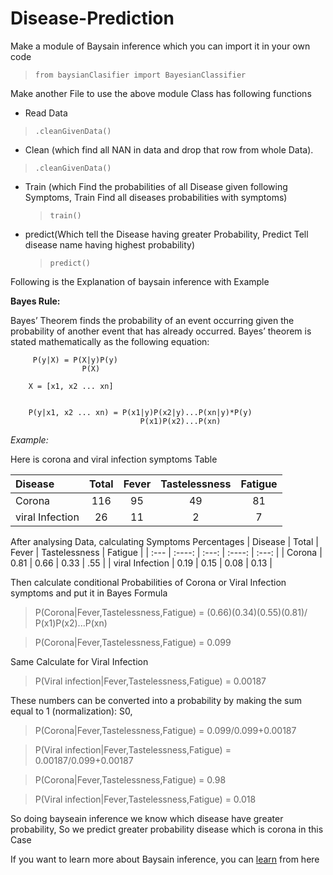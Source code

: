 # Disease-Prediction
  Make a module of Baysain inference which you can import it in your own code
 > `from baysianClasifier import BayesianClassifier` 
  
  Make another File to use the above module
 Class has following functions
 *  Read Data
 > `.cleanGivenData()` 
 
 *  Clean (which find all NAN in data and drop that row from whole Data).
 > `.cleanGivenData()`
 
 *  Train (which Find the probabilities of all Disease given following Symptoms, 
      Train Find all diseases probabilities with symptoms)
      > `train()`
      
 *  predict(Which tell the Disease having greater Probability,
      Predict Tell disease name having highest probability)
      > `predict()`

Following is the Explanation of baysain inference with Example 


**Bayes Rule:**


Bayes’ Theorem finds the probability of an event occurring given the probability of another event that has already occurred. Bayes’ theorem is stated mathematically as the following equation:


         P(y|X) = P(X|y)P(y)
                    P(X)
             
        X = [x1, x2 ... xn]
  
  
        P(y|x1, x2 ... xn) = P(x1|y)P(x2|y)...P(xn|y)*P(y)
                                 P(x1)P(x2)...P(xn)
  
  
  
*Example:*

 Here is corona and viral infection symptoms Table 
  
| Disease | Total | Fever | Tastelessness | Fatigue |
| :--- | :----: | :---: | :----: | :---: |
| Corona | 116 | 95 | 49 | 81 |
| viral Infection | 26 | 11 | 2 | 7 |

After analysing Data, calculating Symptoms Percentages
| Disease | Total | Fever | Tastelessness | Fatigue |
| :--- | :----: | :---: | :----: | :---: |
| Corona | 0.81 | 0.66 | 0.33 | .55 |
| viral Infection | 0.19 | 0.15 | 0.08 | 0.13 |



Then calculate conditional Probabilities of Corona or Viral Infection symptoms and put it in Bayes Formula



> P(Corona|Fever,Tastelessness,Fatigue) = (0.66)(0.34)(0.55)(0.81)/
                                           P(x1)P(x2)...P(xn)



> P(Corona|Fever,Tastelessness,Fatigue) = 0.099


Same Calculate for Viral Infection 


> P(Viral infection|Fever,Tastelessness,Fatigue) = 0.00187



These numbers can be converted into a probability by making the sum equal to 1 (normalization):
S0, 



>  P(Corona|Fever,Tastelessness,Fatigue) = 0.099/0.099+0.00187


> P(Viral infection|Fever,Tastelessness,Fatigue) = 0.00187/0.099+0.00187



> P(Corona|Fever,Tastelessness,Fatigue) = 0.98


>  P(Viral infection|Fever,Tastelessness,Fatigue) = 0.018

 So doing bayseain inference we know which disease have greater probability, So we predict greater probability disease which is corona in this Case




 If you want to learn more about Baysain inference, you can [learn](https://www.geeksforgeeks.org/naive-bayes-classifiers/#:~:text=Naive%20Bayes%20classifiers%20are%20a,is%20independent%20of%20each%20other.) from here
